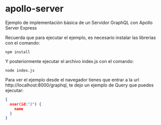 # apollo-server
Ejemplo de implementación básica de un Servidor GraphQL con Apollo Server Express

Recuerda que para ejecutar el ejemplo, es necesario instalar las librerias con el comando:

``` 
npm install
```

Y posteriormente ejecutar el archivo index.js con el comando:

```
node index.js
```

Para ver el ejemplo desde el navegador tienes que entrar a la url http://localhost:8000/graphql, te dejo un ejemplo de Query que puedes ejecutar:

```json
{
  user(id:"2") {
    name
  }
}
```
